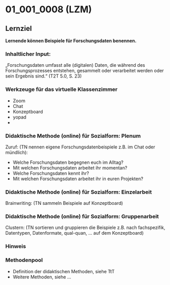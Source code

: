 # 01_001_0008 (LZM)

## Lernziel

**Lernende können Beispiele für Forschungsdaten benennen.**

### Inhaltlicher Input: 

„Forschungsdaten umfasst alle (digitalen) Daten, die während des Forschungsprozesses entstehen, gesammelt oder verarbeitet werden oder sein Ergebnis sind.“ (T2T 5.0, S. 23)

### Werkzeuge für das virtuelle Klassenzimmer

* Zoom
* Chat
* Konzeptboard
* yopad
* 

### Didaktische Methode (online) für Sozialform: Plenum

Zuruf: (TN nennen eigene Forschungsdatenbeispiele z.B. im Chat oder mündlich): 

* Welche Forschungsdaten begegnen euch im Alltag?
* Mit welchen Forschungsdaten arbeitet ihr momentan? 
* Welche Forschungsdaten kennt ihr?
* Mit welchen Forschungsdaten arbeitet ihr in euren Projekten? 

### Didaktische Methode (online) für Sozialform: Einzelarbeit	

Brainwriting: (TN sammeln Beispiele auf Konzeptboard)

### Didaktische Methode (online) für Sozialform: Gruppenarbeit

Clustern: (TN sortieren und gruppieren die Beispiele z.B. nach fachspezifik, Datentypen, Datenformate, qual-quan, ... auf dem Konzeptboard)

### Hinweis

### Methodenpool

* Definition der didaktischen Methoden, siehe TtT
* Weitere Methoden, siehe ...
